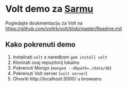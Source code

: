 # Volt demo za [Sarmu](http://sarma.ba/)

Pogledajte doukmentaciju za Volt na https://github.com/voltrb/volt/blob/master/Readme.md

## Kako pokrenuti demo

1. Instalirati `volt` s naredbom `gem install volt`
2. Klonirati ovaj repozitorij lokalno
3. Pokrenuti Mongo (`mongod --dbpath=./data/db`)
4. Pokrenuti Volt server (`volt server`)
5. Otvoriti http://localhost:3000/ u browseru
